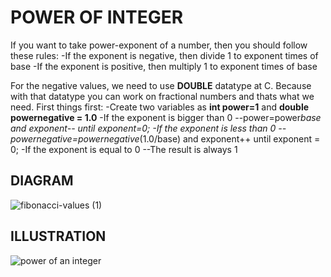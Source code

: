 # POWER OF INTEGER
If you want to take power-exponent of a number, then you should follow these rules:
-If the exponent is negative, then divide 1 to exponent times of base
-If the exponent is positive, then multiply 1 to exponent times of base

For the negative values, we need to use __DOUBLE__ datatype at C. Because with that datatype you can work on fractional numbers and thats what we need.
First things first:
-Create two variables as __int power=1__ and __double powernegative = 1.0__
-If the exponent is bigger than 0
--power=power*base and exponent-- until exponent=0;
-If the exponent is less than 0
--powernegative=powernegative*(1.0/base) and exponent++ until exponent = 0;
-If the exponent is equal to 0
--The result is always 1

## DIAGRAM

![fibonacci-values (1)](https://user-images.githubusercontent.com/89015461/183956931-882354c2-aabc-49a7-9b43-1064c20a49fa.jpg)

## ILLUSTRATION

![power of an integer](https://user-images.githubusercontent.com/89015461/183956816-74cfc9c8-4b6b-4a0d-9900-0bb66fe39f39.png)
